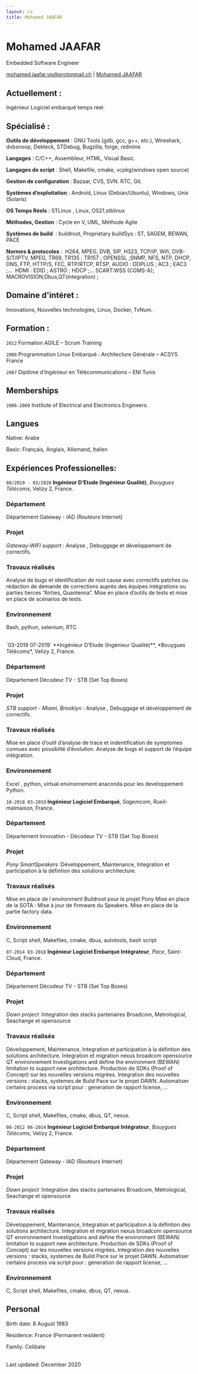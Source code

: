 ```yaml
---
layout: cv
title: Mohamed JAAFAR 
---
```


# Mohamed JAAFAR
Embedded Software Engineer

<div id="webaddress">
<a href="mohamed.jaafar.vp@protonmail.ch">mohamed.jaafar.vp@protonmail.ch</a>
| <a href="https://www.linkedin.com/in/jaafarmohamed/">Mohamed JAAFAR</a>
</div>

## Actuellement :

Ingénieur Logiciel embarqué temps réel.

## Spécialisé : 

__Outils de développement__	 :	GNU Tools (gdb, gcc, g++, etc.), Wireshark, dvbsnoop, Dekteck, STDebug, Bugzilla, forge, redmine

__Langages__	               :	C/C++, Assembleur, HTML, Visual Basic.

__Langages de script__	     :	Shell, Makefile, cmake, vcpkg(windows open source)

__Gestion de configuration__ :	Bazaar, CVS, SVN. RTC, Git.

__Systèmes d’exploitation__	 :	Androïd, Linux (Debian/Ubuntu), Windows, Unix (Solaris)

__OS Temps Réels__	         :	STLinux , Linux, OS21,stblinux

__Méthodes, Gestion__ 	     :	Cycle en V, UML, Méthode Agile

__Systèmes de build__ 	     :	buildroot, Proprietary buildSys : ST, SAGEM, BEWAN, PACE

__Normes & protocoles__	    :  H264, MPEG, DVB, SIP, H323, TCP/IP, Wifi, DVB-S/T/IPTV, MPEG, TR69, TR135 ; TR157 ; OPENSSL ;SNMP, NFS, NTP, DHCP, DNS, FTP, HTTP/S, FEC, RTP/RTCP, RTSP, AUDIO : DDPLUS ; AC3 ; EAC3 ;...  HDMI : EDID ; ASTRO ; HDCP ;... SCART:WSS (CGMS-A); MACROVISION;Dbus,QT(integration) ;

## Domaine d'intéret :

Innovations, Nouvelles technologies, Linux, Docker, TvNum.

## Formation :

`2012`
Formation AGILE – Scrum Training

`2008`
Programmation Linux Embarqué : Architecture Générale – ACSYS France

`2007`
Diplôme d’Ingénieur en Télécommunications – ENI Tunis

## Memberships

`2006-2009`
Institute of Electrical and Electronics Engineers.

## Langues

Native: Arabe</br>

Basic: Français, Anglais, Allemand, Italien</br>

## Expériences Professionelles:

`08/2019 - 03/2020`
**Ingénieur D’Etude (Ingénieur Qualité)**, *Bouygues Télécoms*, Velizy 2, France.

### Département
Département Gateway - IAD (Routeurs Internet)

### Projet
*Gateway-WIFI support* : Analyse , Debuggage et développement de correctifs.

### Travaux réalisés
Analyse de bugs et identification de root cause avec correctifs patches ou rédaction de demande de corrections auprès des équipes intégrations ou parties tierces “Airties, Quantenna”.
Mise en place d’outils de tests et mise en place de scénarios de tests.

### Environnement
Bash, python, selenium, RTC


<br/>
`03-2019 07-2019`
**Ingénieur D’Etude (Ingénieur Qualité)**, *Bouygues Télécoms*, Velizy 2, France.

### Département
Département Décodeur TV - STB (Set Top Boxes)

### Projet
*STB support - Miami, Brooklyn* : Analyse , Debuggage et développement de correctifs.

### Travaux réalisés
Mise en place d’outil d’analyse de trace et indentification de symptomes connues avec possibilté d’évolution.
Analyse de bugs et support de l’équipe intégration.

### Environnement
Excel , python, virtual environnement anaconda pour les developpement Python.

`10-2018 03-2019`
**Ingénieur Logiciel Embarqué**, *Sagemcom*, Rueil-malmaison, France.

### Département
Département Innovation - Décodeur TV - STB (Set Top Boxes)

### Projet
*Pony SmartSpeakers* :Développement, Maintenance, Integration et participation à la défintion des solutions architecture.<br/>

### Travaux réalisés
Mise en place de l environment Buildroot pour le projet Pony
Mise en place de la SOTA : Mise à jour de firmware du Speakers.
Mise en place de la partie factory data.<br/>

### Environnement
C, Script shell, Makefiles, cmake, dbus, autotools, bash script

`07-2014 03-2018`
**Ingénieur Logiciel Embarqué Intégrateur**, *Pace*, Saint-Cloud, France.

### Département
Département Décodeur TV - STB (Set Top Boxes)

### Projet
*Dawn project* :Integration des stacks partenaires Broadcom, Metrological, Seachange et opensource<br/>

### Travaux réalisés

Développement, Maintenance, Integration et participation à la défintion des solutions architecture. 
Integration et migration nexus broadcom opensource QT environnement
Investigations and define the environment (BEWAN) limitation to support new architecture.
Production de SDKs (Proof of Concept) sur les nouvelles versions migrées.
Integration des nouvelles versions : stacks, systemes de Build Pace sur le projet DAWN.
Automatiser certains process via script pour : generation de rapport license, ...

### Environnement
C, Script shell, Makefiles, cmake, dbus, QT, nexus.

`08-2012 06-2014`
**Ingénieur Logiciel Embarqué Intégrateur**, *Bouygues Télécoms*, Velizy 2, France.

### Département
Département Gateway - IAD (Routeurs Internet)

### Projet
*Dawn project* :Integration des stacks partenaires Broadcom, Metrological, Seachange et opensource<br/>

### Travaux réalisés

Développement, Maintenance, Integration et participation à la défintion des solutions architecture. 
Integration et migration nexus broadcom opensource QT environnement
Investigations and define the environment (BEWAN) limitation to support new architecture.
Production de SDKs (Proof of Concept) sur les nouvelles versions migrées.
Integration des nouvelles versions : stacks, systemes de Build Pace sur le projet DAWN.
Automatiser certains process via script pour : generation de rapport license, ...

### Environnement
C, Script shell, Makefiles, cmake, dbus, QT, nexus.
## Personal

Birth date: 8 August 1983

Residence: France (Permanent resident)

Family: Celibate

<br/>Last updated: December 2020<br/>

